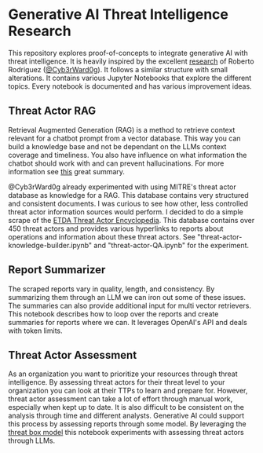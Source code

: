 # Generative AI Threat Intelligence Research
This repository explores proof-of-concepts to integrate generative AI with threat intelligence. It is heavily inspired by the excellent [research](https://github.com/OTRF/GenAI-Security-Adventures) of Roberto Rodriguez ([@Cyb3rWard0g](https://github.com/Cyb3rWard0g)). It follows a similar structure with small alterations. It contains various Jupyter Notebooks that explore the different topics. Every notebook is documented and has various improvement ideas. 

## Threat Actor RAG
Retrieval Augmented Generation (RAG) is a method to retrieve context relevant for a chatbot prompt from a vector database. This way you can build a knowledge base and not be dependant on the LLMs context coverage and timeliness. You also have influence on what information the chatbot should work with and can prevent hallucinations. For more information see [this](https://blog.openthreatresearch.com/demystifying-generative-ai-a-security-researchers-notes/) great summary.

@Cyb3rWard0g already experimented with using MITRE's threat actor database as knowledge for a RAG. This database contains very structured and consistent documents. I was curious to see how other, less controlled threat actor information sources would perform. I decided to do a simple scrape of the [ETDA Threat Actor Encyclopedia](https://apt.etda.or.th/cgi-bin/aptgroups.cgi). This database contains over 450 threat actors and provides various hyperlinks to reports about operations and information about these threat actors. See "threat-actor-knowledge-builder.ipynb" and "threat-actor-QA.ipynb" for the experiment.

## Report Summarizer
The scraped reports vary in quality, length, and consistency. By summarizing them through an LLM we can iron out some of these issues. The summaries can also provide additional input for multi vector retrievers. This notebook describes how to loop over the reports and create summaries for reports where we can. It leverages OpenAI's API and deals with token limits. 

## Threat Actor Assessment
As an organization you want to prioritize your resources through threat intelligence. By assessing threat actors for their threat level to your organization you can look at their TTPs to learn and prepare for. However, threat actor assessment can take a lot of effort through manual work, especially when kept up to date. It is also difficult to be consistent on the analysis through time and different analysts. Generative AI could support this process by assessing reports through some model. By leveraging the [threat box model](https://klrgrz.medium.com/quantifying-threat-actors-with-threat-box-e6b641109b11) this notebook experiments with assessing threat actors through LLMs. 
